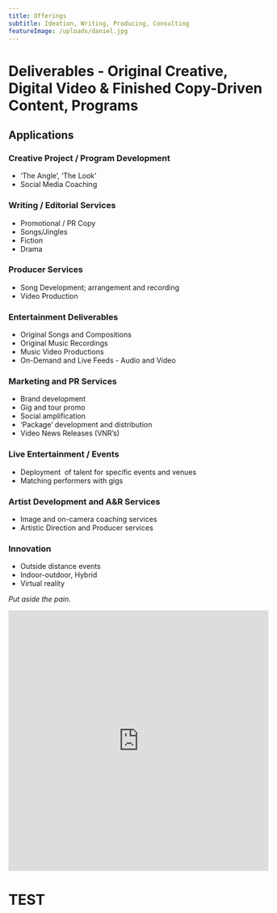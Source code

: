```yaml
---
title: Offerings
subtitle: Ideation, Writing, Producing, Consulting
featureImage: /uploads/daniel.jpg
---
```

# Deliverables - Original Creative,  Digital Video & Finished Copy-Driven Content, Programs

## Applications

### Creative Project / Program Development

* ‘The Angle’, ‘The Look’
* Social Media Coaching

### Writing / Editorial Services

* Promotional / PR Copy
* Songs/Jingles
* Fiction
* Drama

### Producer Services

* Song Development; arrangement and recording
* Video Production

### Entertainment Deliverables

* Original Songs and Compositions
* Original Music Recordings
* Music Video Productions
* On-Demand and Live Feeds - Audio and Video

### Marketing and PR Services

* Brand development
* Gig and tour promo
* Social amplification
* ‘Package’ development and distribution
* Video News Releases (VNR’s)

### Live Entertainment / Events

* Deployment  of talent for specific events and venues
* Matching performers with gigs

### Artist Development and A&R Services

* Image and on-camera coaching services
* Artistic Direction and Producer services

### Innovation

* Outside distance events
* Indoor-outdoor, Hybrid 
* Virtual reality

*Put aside the pain.*



<iframe width="560" height="515" src="https://www.youtube.com/embed/5yx6BWlEVcY" title="YouTube video player" frameborder="0" allow="accelerometer; autoplay; clipboard-write; encrypted-media; gyroscope; picture-in-picture" allowfullscreen style="width: 515px"></iframe>

<h1>TEST</h1>